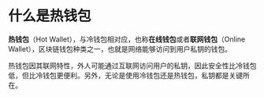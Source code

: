 # 什么是热钱包

**热钱包**（Hot Wallet），与冷钱包相对应，也称**在线钱包**或者**联网钱包**（Online Wallet），区块链钱包种类之一，也就是网络能够访问到用户私钥的钱包。

热钱包因其联网特性，外人可能通过互联网访问用户的私钥，因此安全性比冷钱包低，但比冷钱包更便利。另外，无论是使用冷钱包还是热钱包，私钥都是关键所在。
